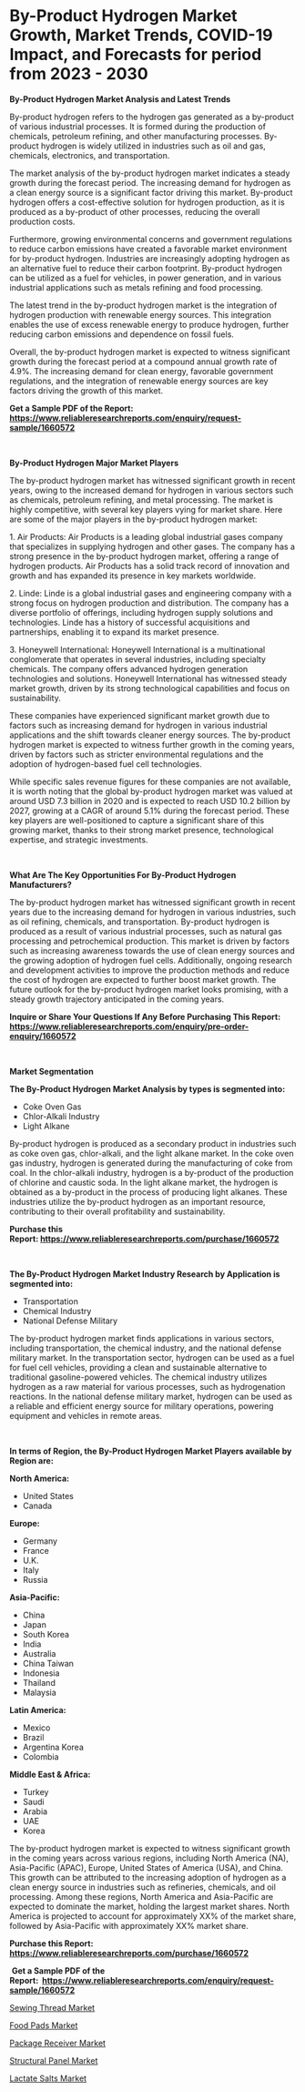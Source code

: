 <p><h1>By-Product Hydrogen Market Growth, Market Trends, COVID-19 Impact, and Forecasts for period from 2023 - 2030</h1></p><p><strong>By-Product Hydrogen Market Analysis and Latest Trends</strong></p>
<p><p>By-product hydrogen refers to the hydrogen gas generated as a by-product of various industrial processes. It is formed during the production of chemicals, petroleum refining, and other manufacturing processes. By-product hydrogen is widely utilized in industries such as oil and gas, chemicals, electronics, and transportation.</p><p>The market analysis of the by-product hydrogen market indicates a steady growth during the forecast period. The increasing demand for hydrogen as a clean energy source is a significant factor driving this market. By-product hydrogen offers a cost-effective solution for hydrogen production, as it is produced as a by-product of other processes, reducing the overall production costs.</p><p>Furthermore, growing environmental concerns and government regulations to reduce carbon emissions have created a favorable market environment for by-product hydrogen. Industries are increasingly adopting hydrogen as an alternative fuel to reduce their carbon footprint. By-product hydrogen can be utilized as a fuel for vehicles, in power generation, and in various industrial applications such as metals refining and food processing.</p><p>The latest trend in the by-product hydrogen market is the integration of hydrogen production with renewable energy sources. This integration enables the use of excess renewable energy to produce hydrogen, further reducing carbon emissions and dependence on fossil fuels.</p><p>Overall, the by-product hydrogen market is expected to witness significant growth during the forecast period at a compound annual growth rate of 4.9%. The increasing demand for clean energy, favorable government regulations, and the integration of renewable energy sources are key factors driving the growth of this market.</p></p>
<p><strong>Get a Sample PDF of the Report:&nbsp; <a href="https://www.reliableresearchreports.com/enquiry/request-sample/1660572">https://www.reliableresearchreports.com/enquiry/request-sample/1660572</a></strong></p>
<p>&nbsp;</p>
<p><strong>By-Product Hydrogen Major Market Players</strong></p>
<p><p>The by-product hydrogen market has witnessed significant growth in recent years, owing to the increased demand for hydrogen in various sectors such as chemicals, petroleum refining, and metal processing. The market is highly competitive, with several key players vying for market share. Here are some of the major players in the by-product hydrogen market:</p><p>1. Air Products: Air Products is a leading global industrial gases company that specializes in supplying hydrogen and other gases. The company has a strong presence in the by-product hydrogen market, offering a range of hydrogen products. Air Products has a solid track record of innovation and growth and has expanded its presence in key markets worldwide.</p><p>2. Linde: Linde is a global industrial gases and engineering company with a strong focus on hydrogen production and distribution. The company has a diverse portfolio of offerings, including hydrogen supply solutions and technologies. Linde has a history of successful acquisitions and partnerships, enabling it to expand its market presence.</p><p>3. Honeywell International: Honeywell International is a multinational conglomerate that operates in several industries, including specialty chemicals. The company offers advanced hydrogen generation technologies and solutions. Honeywell International has witnessed steady market growth, driven by its strong technological capabilities and focus on sustainability.</p><p>These companies have experienced significant market growth due to factors such as increasing demand for hydrogen in various industrial applications and the shift towards cleaner energy sources. The by-product hydrogen market is expected to witness further growth in the coming years, driven by factors such as stricter environmental regulations and the adoption of hydrogen-based fuel cell technologies.</p><p>While specific sales revenue figures for these companies are not available, it is worth noting that the global by-product hydrogen market was valued at around USD 7.3 billion in 2020 and is expected to reach USD 10.2 billion by 2027, growing at a CAGR of around 5.1% during the forecast period. These key players are well-positioned to capture a significant share of this growing market, thanks to their strong market presence, technological expertise, and strategic investments.</p></p>
<p>&nbsp;</p>
<p><strong>What Are The Key Opportunities For By-Product Hydrogen Manufacturers?</strong></p>
<p><p>The by-product hydrogen market has witnessed significant growth in recent years due to the increasing demand for hydrogen in various industries, such as oil refining, chemicals, and transportation. By-product hydrogen is produced as a result of various industrial processes, such as natural gas processing and petrochemical production. This market is driven by factors such as increasing awareness towards the use of clean energy sources and the growing adoption of hydrogen fuel cells. Additionally, ongoing research and development activities to improve the production methods and reduce the cost of hydrogen are expected to further boost market growth. The future outlook for the by-product hydrogen market looks promising, with a steady growth trajectory anticipated in the coming years.</p></p>
<p><strong>Inquire or Share Your Questions If Any Before Purchasing This Report: <a href="https://www.reliableresearchreports.com/enquiry/pre-order-enquiry/1660572">https://www.reliableresearchreports.com/enquiry/pre-order-enquiry/1660572</a></strong></p>
<p>&nbsp;</p>
<p><strong>Market Segmentation</strong></p>
<p><strong>The By-Product Hydrogen Market Analysis by types is segmented into:</strong></p>
<p><ul><li>Coke Oven Gas</li><li>Chlor-Alkali Industry</li><li>Light Alkane</li></ul></p>
<p><p>By-product hydrogen is produced as a secondary product in industries such as coke oven gas, chlor-alkali, and the light alkane market. In the coke oven gas industry, hydrogen is generated during the manufacturing of coke from coal. In the chlor-alkali industry, hydrogen is a by-product of the production of chlorine and caustic soda. In the light alkane market, the hydrogen is obtained as a by-product in the process of producing light alkanes. These industries utilize the by-product hydrogen as an important resource, contributing to their overall profitability and sustainability.</p></p>
<p><strong>Purchase this Report:&nbsp;<a href="https://www.reliableresearchreports.com/purchase/1660572">https://www.reliableresearchreports.com/purchase/1660572</a></strong></p>
<p>&nbsp;</p>
<p><strong>The By-Product Hydrogen Market Industry Research by Application is segmented into:</strong></p>
<p><ul><li>Transportation</li><li>Chemical Industry</li><li>National Defense Military</li></ul></p>
<p><p>The by-product hydrogen market finds applications in various sectors, including transportation, the chemical industry, and the national defense military market. In the transportation sector, hydrogen can be used as a fuel for fuel cell vehicles, providing a clean and sustainable alternative to traditional gasoline-powered vehicles. The chemical industry utilizes hydrogen as a raw material for various processes, such as hydrogenation reactions. In the national defense military market, hydrogen can be used as a reliable and efficient energy source for military operations, powering equipment and vehicles in remote areas.</p></p>
<p>&nbsp;</p>
<p><strong>In terms of Region, the By-Product Hydrogen Market Players available by Region are:</strong></p>
<p>
    <p> <strong> North America: </strong>
        <ul>
            <li>United States</li>
            <li>Canada</li>
        </ul>
        </p> 
    <p> <strong> Europe: </strong>
        <ul>
            <li>Germany</li>
            <li>France</li>
            <li>U.K.</li>
            <li>Italy</li>
            <li>Russia</li>
        </ul>
        </p> 
    <p> <strong> Asia-Pacific: </strong>
        <ul>
            <li>China</li>
            <li>Japan</li>
            <li>South Korea</li>
            <li>India</li>
            <li>Australia</li>
            <li>China Taiwan</li>
            <li>Indonesia</li>
            <li>Thailand</li>
            <li>Malaysia</li>
        </ul>
        </p> 
    <p> <strong> Latin America: </strong>
        <ul>
            <li>Mexico</li>
            <li>Brazil</li>
            <li>Argentina Korea</li>
            <li>Colombia</li>
        </ul>
        </p> 
    <p> <strong> Middle East & Africa: </strong>
        <ul>
            <li>Turkey</li>
            <li>Saudi</li>
            <li>Arabia</li>
            <li>UAE</li>
            <li>Korea</li>
        </ul>
    </p>
    </p>
<p><p>The by-product hydrogen market is expected to witness significant growth in the coming years across various regions, including North America (NA), Asia-Pacific (APAC), Europe, United States of America (USA), and China. This growth can be attributed to the increasing adoption of hydrogen as a clean energy source in industries such as refineries, chemicals, and oil processing. Among these regions, North America and Asia-Pacific are expected to dominate the market, holding the largest market shares. North America is projected to account for approximately XX% of the market share, followed by Asia-Pacific with approximately XX% market share.</p></p>
<p><strong>Purchase this Report: <a href="https://www.reliableresearchreports.com/purchase/1660572">https://www.reliableresearchreports.com/purchase/1660572</a></strong></p>
<p>&nbsp;<strong>Get a Sample PDF of the Report:&nbsp;&nbsp;<a href="https://www.reliableresearchreports.com/enquiry/request-sample/1660572">https://www.reliableresearchreports.com/enquiry/request-sample/1660572</a></strong></p>
<p><strong></strong></p>
<p><p><a href="https://medium.com/@yuvrajsinghrp23/sewing-thread-market-insights-into-market-cagr-market-trends-and-growth-strategies-6fce039f200f">Sewing Thread Market</a></p><p><a href="https://www.linkedin.com/pulse/food-pads-market-research-report-provides-thorough-industry-hngre/">Food Pads Market</a></p><p><a href="https://www.linkedin.com/pulse/package-receiver-market-research-report-provides-thorough-g3cze/">Package Receiver Market</a></p><p><a href="https://www.linkedin.com/pulse/structural-panel-market-size-share-global-analysis-report-sh4de/">Structural Panel Market</a></p><p><a href="https://medium.com/@sachintenrp23/lactate-salts-market-analysis-and-sze-forecasted-for-period-from-2023-to-2030-f984ada354c0">Lactate Salts Market</a></p></p>
